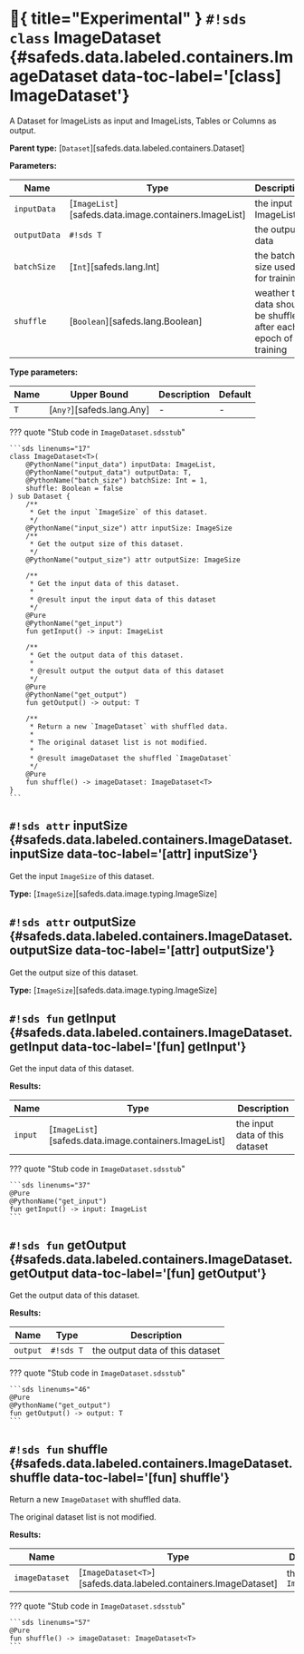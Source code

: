 # :test_tube:{ title="Experimental" } `#!sds class` ImageDataset {#safeds.data.labeled.containers.ImageDataset data-toc-label='[class] ImageDataset'}

A Dataset for ImageLists as input and ImageLists, Tables or Columns as output.

**Parent type:** [`Dataset`][safeds.data.labeled.containers.Dataset]

**Parameters:**

| Name | Type | Description | Default |
|------|------|-------------|---------|
| `inputData` | [`ImageList`][safeds.data.image.containers.ImageList] | the input ImageList | - |
| `outputData` | `#!sds T` | the output data | - |
| `batchSize` | [`Int`][safeds.lang.Int] | the batch size used for training | `#!sds 1` |
| `shuffle` | [`Boolean`][safeds.lang.Boolean] | weather the data should be shuffled after each epoch of training | `#!sds false` |

**Type parameters:**

| Name | Upper Bound | Description | Default |
|------|-------------|-------------|---------|
| `T` | [`Any?`][safeds.lang.Any] | - | - |

??? quote "Stub code in `ImageDataset.sdsstub`"

    ```sds linenums="17"
    class ImageDataset<T>(
        @PythonName("input_data") inputData: ImageList,
        @PythonName("output_data") outputData: T,
        @PythonName("batch_size") batchSize: Int = 1,
        shuffle: Boolean = false
    ) sub Dataset {
        /**
         * Get the input `ImageSize` of this dataset.
         */
        @PythonName("input_size") attr inputSize: ImageSize
        /**
         * Get the output size of this dataset.
         */
        @PythonName("output_size") attr outputSize: ImageSize

        /**
         * Get the input data of this dataset.
         *
         * @result input the input data of this dataset
         */
        @Pure
        @PythonName("get_input")
        fun getInput() -> input: ImageList

        /**
         * Get the output data of this dataset.
         *
         * @result output the output data of this dataset
         */
        @Pure
        @PythonName("get_output")
        fun getOutput() -> output: T

        /**
         * Return a new `ImageDataset` with shuffled data.
         *
         * The original dataset list is not modified.
         *
         * @result imageDataset the shuffled `ImageDataset`
         */
        @Pure
        fun shuffle() -> imageDataset: ImageDataset<T>
    }
    ```

## `#!sds attr` inputSize {#safeds.data.labeled.containers.ImageDataset.inputSize data-toc-label='[attr] inputSize'}

Get the input `ImageSize` of this dataset.

**Type:** [`ImageSize`][safeds.data.image.typing.ImageSize]

## `#!sds attr` outputSize {#safeds.data.labeled.containers.ImageDataset.outputSize data-toc-label='[attr] outputSize'}

Get the output size of this dataset.

**Type:** [`ImageSize`][safeds.data.image.typing.ImageSize]

## `#!sds fun` getInput {#safeds.data.labeled.containers.ImageDataset.getInput data-toc-label='[fun] getInput'}

Get the input data of this dataset.

**Results:**

| Name | Type | Description |
|------|------|-------------|
| `input` | [`ImageList`][safeds.data.image.containers.ImageList] | the input data of this dataset |

??? quote "Stub code in `ImageDataset.sdsstub`"

    ```sds linenums="37"
    @Pure
    @PythonName("get_input")
    fun getInput() -> input: ImageList
    ```

## `#!sds fun` getOutput {#safeds.data.labeled.containers.ImageDataset.getOutput data-toc-label='[fun] getOutput'}

Get the output data of this dataset.

**Results:**

| Name | Type | Description |
|------|------|-------------|
| `output` | `#!sds T` | the output data of this dataset |

??? quote "Stub code in `ImageDataset.sdsstub`"

    ```sds linenums="46"
    @Pure
    @PythonName("get_output")
    fun getOutput() -> output: T
    ```

## `#!sds fun` shuffle {#safeds.data.labeled.containers.ImageDataset.shuffle data-toc-label='[fun] shuffle'}

Return a new `ImageDataset` with shuffled data.

The original dataset list is not modified.

**Results:**

| Name | Type | Description |
|------|------|-------------|
| `imageDataset` | [`ImageDataset<T>`][safeds.data.labeled.containers.ImageDataset] | the shuffled `ImageDataset` |

??? quote "Stub code in `ImageDataset.sdsstub`"

    ```sds linenums="57"
    @Pure
    fun shuffle() -> imageDataset: ImageDataset<T>
    ```
